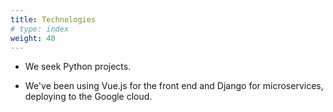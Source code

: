```yaml
---
title: Technologies
# type: index
weight: 40
---
```


-   We seek Python projects.

-   We've been using Vue.js for the front end and Django for
    microservices, deploying to the Google cloud.
